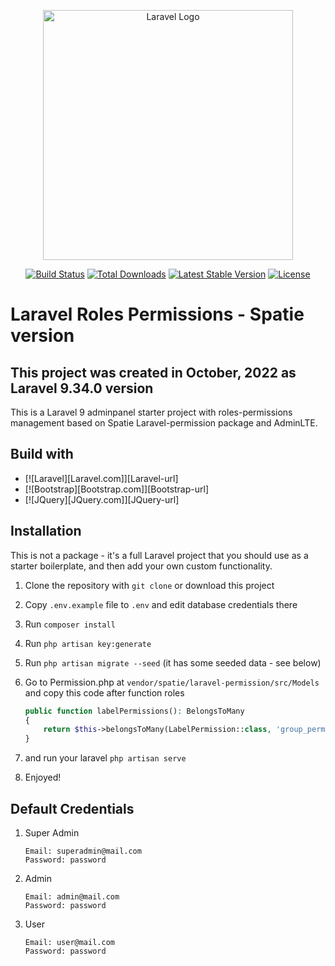 <p align="center"><a href="https://laravel.com" target="_blank"><img src="https://raw.githubusercontent.com/laravel/art/master/logo-lockup/5%20SVG/2%20CMYK/1%20Full%20Color/laravel-logolockup-cmyk-red.svg" width="400" alt="Laravel Logo"></a></p>

<p align="center">
<a href="https://travis-ci.org/laravel/framework"><img src="https://travis-ci.org/laravel/framework.svg" alt="Build Status"></a>
<a href="https://packagist.org/packages/laravel/framework"><img src="https://img.shields.io/packagist/dt/laravel/framework" alt="Total Downloads"></a>
<a href="https://packagist.org/packages/laravel/framework"><img src="https://img.shields.io/packagist/v/laravel/framework" alt="Latest Stable Version"></a>
<a href="https://packagist.org/packages/laravel/framework"><img src="https://img.shields.io/packagist/l/laravel/framework" alt="License"></a>
</p>

# Laravel Roles Permissions - Spatie version
This project was created in October, 2022 as Laravel 9.34.0 version
---
This is a Laravel 9 adminpanel starter project with roles-permissions management based on Spatie Laravel-permission package and AdminLTE.

## Build with
* [![Laravel][Laravel.com]][Laravel-url]
* [![Bootstrap][Bootstrap.com]][Bootstrap-url]
* [![JQuery][JQuery.com]][JQuery-url]

## Installation
This is not a package - it's a full Laravel project that you should use as a starter boilerplate, and then add your own custom functionality.
1. Clone the repository with `git clone` or download this project
2. Copy `.env.example` file to `.env` and edit database credentials there
3. Run `composer install`
4. Run `php artisan key:generate`
5. Run `php artisan migrate --seed` (it has some seeded data - see below)
6. Go to Permission.php at `vendor/spatie/laravel-permission/src/Models` and copy this code after function roles

    ``` php
    public function labelPermissions(): BelongsToMany
    {
        return $this->belongsToMany(LabelPermission::class, 'group_permissions')->withTimestamps();
    }
    ``` 
7. and run your laravel `php artisan serve`
8. Enjoyed!

## Default Credentials 
1. Super Admin

    ```
    Email: superadmin@mail.com
    Password: password
    ```
2. Admin

    ```
    Email: admin@mail.com
    Password: password
    ```
3. User

    ```
    Email: user@mail.com
    Password: password
    ```
